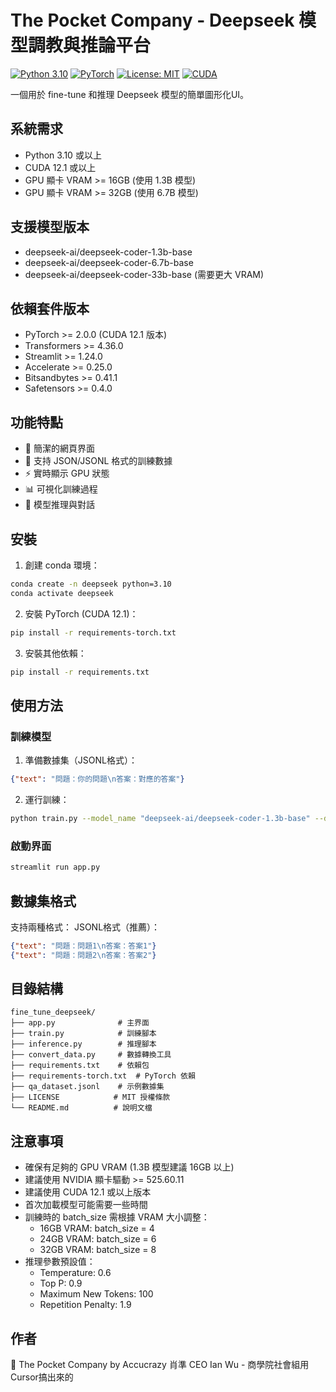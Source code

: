 # The Pocket Company - Deepseek 模型調教與推論平台

[![Python 3.10](https://img.shields.io/badge/Python-3.10-blue.svg)](https://www.python.org/downloads/release/python-3100/)
[![PyTorch](https://img.shields.io/badge/PyTorch-2.0%2B-red.svg)](https://pytorch.org/)
[![License: MIT](https://img.shields.io/badge/License-MIT-yellow.svg)](https://opensource.org/licenses/MIT)
[![CUDA](https://img.shields.io/badge/CUDA-12.1-green.svg)](https://developer.nvidia.com/cuda-toolkit)

一個用於 fine-tune 和推理 Deepseek 模型的簡單圖形化UI。


## 系統需求

- Python 3.10 或以上
- CUDA 12.1 或以上
- GPU 顯卡 VRAM >= 16GB (使用 1.3B 模型)
- GPU 顯卡 VRAM >= 32GB (使用 6.7B 模型)

## 支援模型版本

- deepseek-ai/deepseek-coder-1.3b-base
- deepseek-ai/deepseek-coder-6.7b-base
- deepseek-ai/deepseek-coder-33b-base (需要更大 VRAM)

## 依賴套件版本

- PyTorch >= 2.0.0 (CUDA 12.1 版本)
- Transformers >= 4.36.0
- Streamlit >= 1.24.0
- Accelerate >= 0.25.0
- Bitsandbytes >= 0.41.1
- Safetensors >= 0.4.0

## 功能特點

- 🚀 簡潔的網頁界面
- 💾 支持 JSON/JSONL 格式的訓練數據
- ⚡ 實時顯示 GPU 狀態
- 📊 可視化訓練過程
- 🔮 模型推理與對話

## 安裝

1. 創建 conda 環境：
```bash
conda create -n deepseek python=3.10
conda activate deepseek
```

2. 安裝 PyTorch (CUDA 12.1)：
```bash
pip install -r requirements-torch.txt
```

3. 安裝其他依賴：
```bash
pip install -r requirements.txt
```

## 使用方法

### 訓練模型

1. 準備數據集（JSONL格式）：
```json
{"text": "問題：你的問題\n答案：對應的答案"}
```

2. 運行訓練：
```bash
python train.py --model_name "deepseek-ai/deepseek-coder-1.3b-base" --dataset_path "your_dataset.jsonl" --output_dir "fine_tuned_model"
```

### 啟動界面

```bash
streamlit run app.py
```

## 數據集格式

支持兩種格式：
 JSONL格式（推薦）：
```json
{"text": "問題：問題1\n答案：答案1"}
{"text": "問題：問題2\n答案：答案2"}
```



## 目錄結構

```
fine_tune_deepseek/
├── app.py              # 主界面
├── train.py            # 訓練腳本
├── inference.py        # 推理腳本
├── convert_data.py     # 數據轉換工具
├── requirements.txt    # 依賴包
├── requirements-torch.txt  # PyTorch 依賴
├── qa_dataset.jsonl    # 示例數據集
├── LICENSE            # MIT 授權條款
└── README.md          # 說明文檔
```

## 注意事項

- 確保有足夠的 GPU VRAM (1.3B 模型建議 16GB 以上)
- 建議使用 NVIDIA 顯卡驅動 >= 525.60.11
- 建議使用 CUDA 12.1 或以上版本
- 首次加載模型可能需要一些時間
- 訓練時的 batch_size 需根據 VRAM 大小調整：
  - 16GB VRAM: batch_size = 4
  - 24GB VRAM: batch_size = 6
  - 32GB VRAM: batch_size = 8
- 推理參數預設值：
  - Temperature: 0.6
  - Top P: 0.9
  - Maximum New Tokens: 100
  - Repetition Penalty: 1.9

## 作者

🏢 The Pocket Company by Accucrazy 肖準 
CEO Ian Wu - 商學院社會組用Cursor搞出來的
